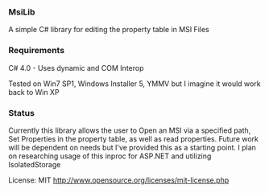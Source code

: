 ### MsiLib  
A simple C# library for editing the property table in MSI Files

### Requirements
C# 4.0 - Uses dynamic and COM Interop  

Tested on Win7 SP1, Windows Installer 5, YMMV but I imagine it would work back to Win XP


### Status

Currently this library allows the user to Open an MSI via a specified path, Set Properties in the property table, as well as read properties.  Future work will be dependent on needs but I've provided this as a starting point.  I plan on researching usage of this inproc for ASP.NET and utilizing IsolatedStorage

License: MIT http://www.opensource.org/licenses/mit-license.php

